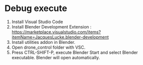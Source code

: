 
# Debug execute

1. Install Visual Studio Code
2. Install Blender Development Extension : https://marketplace.visualstudio.com/items?itemName=JacquesLucke.blender-development
3. Install utilities addon in Blender.
3. Open drone_control folder with VSC.
4. Press CTRL-SHIFT-P, execute Blender Start and select Blender executable. Blender will open automatically.


